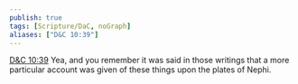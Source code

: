 ```yaml
---
publish: true
tags: [Scripture/DaC, noGraph]
aliases: ["D&C 10:39"]
---
```

[D&C 10:39](https://churchofjesuschrist.org/study/scriptures/dc-testament/dc/10?lang=eng&id=p39#p39) Yea, and you remember it was said in those writings that a more particular account was given of these things upon the plates of Nephi.
